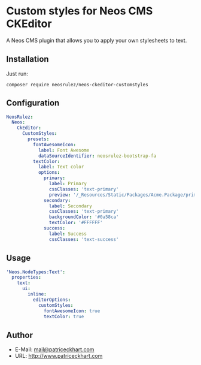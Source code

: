 # Custom styles for Neos CMS CKEditor

A Neos CMS plugin that allows you to apply your own stylesheets to text.

## Installation

Just run:

```
composer require neosrulez/neos-ckeditor-customstyles
```

## Configuration

```yaml
NeosRulez:
  Neos:
    CkEditor:
      CustomStyles:
        presets:
          fontAwesomeIcon:
            label: Font Awesome
            dataSourceIdentifier: neosrulez-bootstrap-fa
          textColor:
            label: Text color
            options:
              primary:
                label: Primary
                cssClasses: 'text-primary'
                preview: '/_Resources/Static/Packages/Acme.Package/primary-color.png'
              secondary:
                label: Secondary
                cssClasses: 'text-primary'
                backgroundColor: '#0a58ca'
                textColor: '#FFFFFF'
              success:
                label: Success
                cssClasses: 'text-success'
```

## Usage

```yaml
'Neos.NodeTypes:Text':
  properties:
    text:
      ui:
        inline:
          editorOptions:
            customStyles:
              fontAwesomeIcon: true
              textColor: true
```

## Author

* E-Mail: mail@patriceckhart.com
* URL: http://www.patriceckhart.com 

